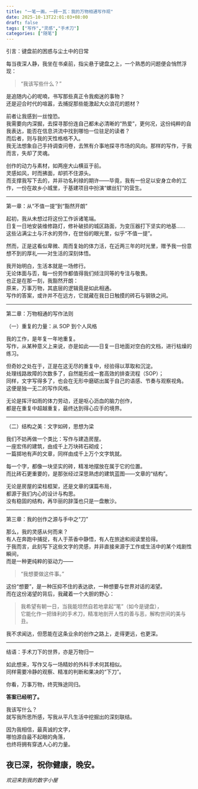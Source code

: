 ```yaml
---
title: "一笔一画，一砖一瓦：我的万物相通写作观"
date: 2025-10-13T22:01:03+08:00
draft: false
tags: ["写作","灵感","手术刀"]
categories: ["随笔"]
---
```


引言：键盘前的困惑与尘土中的日常

每当夜深人静，我坐在书桌前，指尖悬于键盘之上，一个熟悉的问题便会悄然浮现：

> “我该写些什么？”

是追随内心的呢喃，书写那些真正令我痴迷的事物？  
还是迎合时代的喧嚣，去捕捉那些能激起大众浪花的题材？

<!--more-->

前者让我感到一丝惶恐。  
我需要向内深掘，去探寻那份连自己都未必清晰的“热爱”，更何况，这份纯粹的自我表达，能否在信息洪流中找到哪怕一位驻足的读者？  
而后者，则与我的天性格格不入。  
我无法想象自己手持调查问卷，去煞有介事地探寻市场的风向。那样的写作，于我而言，失却了灵魂。

创作的动力与素材，如两座大山横亘于前。  
灵感如风，时而拂面，却抓不住源头。  
而支撑我写下去的，并非功名利禄的期许——毕竟，我有一份足以安身立命的工作，一份在故乡小城里，于基建项目中扮演“螺丝钉”的营生。

---

第一章：从“不值一提”到“豁然开朗”

起初，我从未想过将这份工作诉诸笔端。  
日复一日地安装维修路灯，修补破损的城区路面，为变压器打下坚实的地基……  
这些沾满尘土与汗水的劳作，在世俗的眼光里，似乎“不值一提”。

然而，正是这看似卑微、周而复始的体力活，在近两三年的时光里，赠予我一份意想不到的厚礼——对生活的深刻体悟。

我开始明白，生活本就是一场修行。  
无论体面与否，每一份劳作都值得我们倾注同等的专注与敬畏。  
也正是在那一刻，我豁然开朗：  
原来，万事万物，其底层的逻辑竟是如此相通。  
写作的答案，或许并不在远方，它就藏在我日日触摸的砖石与钢铁之间。

---

第二章：万物相通的写作法则

（一）重复的力量：从 SOP 到个人风格

我的工作，是年复一年地重复。  
写作，从某种意义上来说，亦是如此——日复一日地面对空白的文档，进行枯燥的练习。

但奇妙之处在于，正是在这无尽的重复中，经验得以萃取和沉淀。  
处理线路故障的次数多了，自然能形成一套高效的排查流程（SOP）；  
同样，文字写得多了，也会在无形中磨砺出属于自己的语感、节奏与观察视角。  
这便是独一无二的写作风格。

无论是挥汗如雨的体力劳动，还是呕心沥血的脑力创作，  
都是在重复中超越重复，最终达到得心应手的境界。

---

（二）结构之美：文字如砖，思想为梁

我们不妨再做一个类比：写作与建造房屋。  
一座宏伟的建筑，由成千上万块砖石砌成；  
一篇掷地有声的文章，同样由成千上万个文字筑就。

每一个字，都像一块坚实的砖，精准地摆放在属于它的位置。  
而比砖石更重要的，是那张经过深思熟虑的建筑蓝图——文章的“结构”。

无论是房屋的梁柱框架，还是文章的谋篇布局，  
都源于我们内心的设计与构思。  
没有稳固的结构，再华丽的辞藻也只是一盘散沙。

---

第三章：我的创作之源与手中之“刀”

那么，我的灵感从何而来？  
有人在奔跑中捕捉，有人于茶香中静悟，有人在旅途和阅读里拾得。  
于我而言，此刻写下这些文字的灵感，并非直接来源于工作或生活中的某个戏剧性瞬间，  
而是一种更纯粹的驱动力——

> “我想要做这件事。”

这份“想要”，是一种压抑不住的表达欲，一种想要与世界对话的渴望。  
而在这份渴望的背后，我藏着一个大胆的野心：

> 我希望有朝一日，当我能坦然自若地拿起“笔”（如今是键盘），  
> 它能化作一把锋利的手术刀，精准地剖开人性的善与恶，解构世间的美与丑。

我不求闻达，但愿能在这条业余的创作之路上，走得更远，也更深。

---

结语：手术刀下的世界，亦是万物归一

如此想来，写作又与一场精妙的外科手术何其相似。  
同样需要冷静的观察、精准的判断和果决的“下刀”。

你看，万事万物，终究殊途同归。

**答案已经明了。**

我该写什么？  
就写我所思所感，写我从平凡生活中挖掘出的深刻联结。  

因为我相信，最真诚的文字，  
哪怕源自最不起眼的角落，  
也终将拥有穿透人心的力量。

夜已深，祝你健康，晚安。
---

_欢迎来到我的数字小屋_

